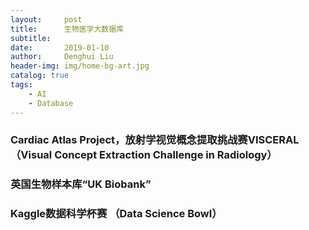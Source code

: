 ```yaml
---
layout:     post
title:      生物医学大数据库
subtitle:   
date:       2019-01-10
author:     Denghui Liu
header-img: img/home-bg-art.jpg
catalog: true
tags:
    - AI
    - Database
---
```

### Cardiac Atlas Project，放射学视觉概念提取挑战赛VISCERAL（Visual Concept Extraction Challenge in Radiology）

### 英国生物样本库“UK Biobank”

### Kaggle数据科学杯赛 （Data Science Bowl）
